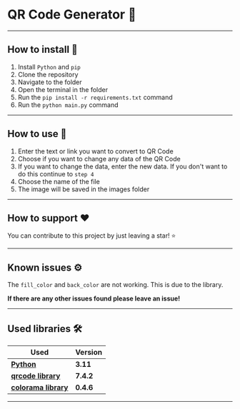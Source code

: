 <h1>QR Code Generator 🔧</h1>

---

<h2>How to install 🚀</h2>

1. Install `Python` and `pip`
2. Clone the repository
3. Navigate to the folder
4. Open the terminal in the folder
5. Run the `pip install -r requirements.txt` command
6. Run the `python main.py` command

---

<h2>How to use 📝</h2>

1. Enter the text or link you want to convert to QR Code
2. Choose if you want to change any data of the QR Code
3. If you want to change the data, enter the new data. If you don't want to do this continue to `step 4`
4. Choose the name of the file
5. The image will be saved in the images folder

---

<h2>How to support ❤️</h2>

You can contribute to this project by just leaving a star! ⭐

---

<h2>Known issues ⚙️</h2>

The `fill_color` and `back_color` are not working. This is due to the library.

**If there are any other issues found please leave an issue!**

---

<h2>Used libraries 🛠️</h2>

| **Used**                                                                       | **Version** |
|--------------------------------------------------------------------------------|-------------|
| **<a href="https://www.python.org/downloads/release/python-3113/">Python</a>** | **3.11**    |
| **<a href="https://pypi.org/project/qrcode/">qrcode library<a>**               | **7.4.2**   |
| **<a href="https://pypi.org/project/colorama/">colorama library</a>**          | **0.4.6**   |

---
